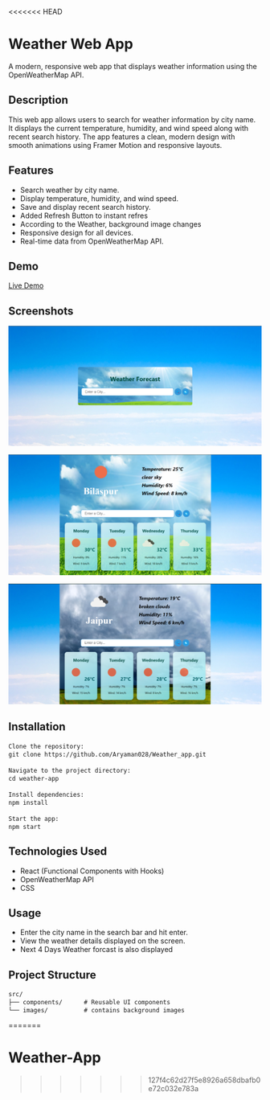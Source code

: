 <<<<<<< HEAD
# Weather Web App
A modern, responsive web app that displays weather information using the OpenWeatherMap API.

## Description
This web app allows users to search for weather information by city name. It displays the current temperature, humidity, and wind speed along with recent search history. The app features a clean, modern design with smooth animations using Framer Motion and responsive layouts.

## Features
- Search weather by city name.
- Display temperature, humidity, and wind speed.
- Save and display recent search history.
- Added Refresh Button to instant refres
- According to the Weather, background image changes 
- Responsive design for all devices.
- Real-time data from OpenWeatherMap API.

## Demo
[Live Demo](https://your-live-app-link.com)

## Screenshots
![Search UI](screenshots/5.png)

![Main UI](screenshots/3.png)

![Main UI1](screenshots/4.png)


## Installation
```
Clone the repository:
git clone https://github.com/Aryaman028/Weather_app.git

Navigate to the project directory:
cd weather-app

Install dependencies:
npm install

Start the app:
npm start
```

## Technologies Used
- React (Functional Components with Hooks)
- OpenWeatherMap API
- CSS


## Usage
- Enter the city name in the search bar and hit enter.
- View the weather details displayed on the screen.
- Next 4 Days Weather forcast is also displayed

## Project Structure
```
src/
├── components/      # Reusable UI components
└── images/          # contains background images
```

=======
# Weather-App
>>>>>>> 127f4c62d27f5e8926a658dbafb0e72c032e783a
